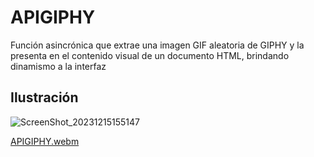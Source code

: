 # APIGIPHY 
Función asincrónica que extrae una imagen GIF aleatoria de GIPHY y la presenta en el contenido visual de un documento HTML, brindando dinamismo a la interfaz

## Ilustración
![ScreenShot_20231215155147](https://github.com/JDevWill/APIGIPHY/assets/47118243/3fc4f607-2c0c-4a39-a461-3acd99f80dd0)

[APIGIPHY.webm](https://github.com/JDevWill/APIGIPHY/assets/47118243/de6c37e0-d594-4ced-839e-f73261d3b79e)
